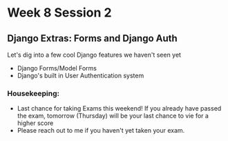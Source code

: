 # Week 8 Session 2
## Django Extras: Forms and Django Auth

Let's dig into a few cool Django features we haven't seen yet
- Django Forms/Model Forms
- Django's built in User Authentication system

### Housekeeping:
- Last chance for taking Exams this weekend!  If you already have passed the exam, tomorrow (Thursday) will be your last chance to vie for a higher score
- Please reach out to me if you haven't yet taken your exam.